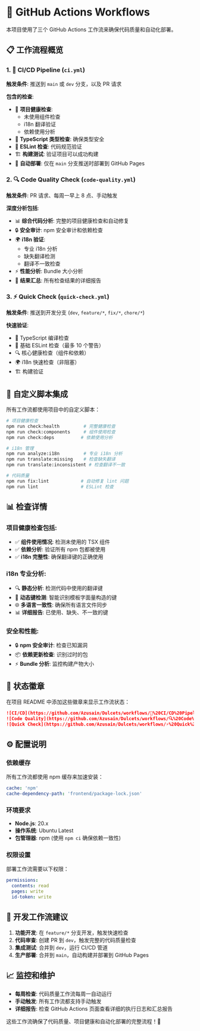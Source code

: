 # 🚀 GitHub Actions Workflows

本项目使用了三个 GitHub Actions 工作流来确保代码质量和自动化部署。

## 📋 工作流程概览

### 1. 🚀 CI/CD Pipeline (`ci.yml`)
**触发条件**: 推送到 `main` 或 `dev` 分支，以及 PR 请求

**包含的检查**:
- 🏥 **项目健康检查**: 
  - 未使用组件检查
  - i18n 翻译验证  
  - 依赖使用分析
- 🔷 **TypeScript 类型检查**: 确保类型安全
- 🧹 **ESLint 检查**: 代码规范验证
- 🏗️ **构建测试**: 验证项目可以成功构建
- 🚀 **自动部署**: 仅在 `main` 分支推送时部署到 GitHub Pages

### 2. 🔍 Code Quality Check (`code-quality.yml`)
**触发条件**: PR 请求、每周一早上 8 点、手动触发

**深度分析包括**:
- 📊 **综合代码分析**: 完整的项目健康检查和自动修复
- 🔒 **安全审计**: npm 安全审计和依赖检查
- 🌍 **i18n 验证**: 
  - 专业 i18n 分析
  - 缺失翻译检测
  - 翻译不一致检查
- ⚡ **性能分析**: Bundle 大小分析
- 📢 **结果汇总**: 所有检查结果的详细报告

### 3. ⚡ Quick Check (`quick-check.yml`)
**触发条件**: 推送到开发分支 (`dev`, `feature/*`, `fix/*`, `chore/*`)

**快速验证**:
- 🔷 TypeScript 编译检查
- 🧹 基础 ESLint 检查（最多 10 个警告）
- 🔍 核心健康检查（组件和依赖）
- 🌍 i18n 快速检查（非阻塞）
- 🏗️ 构建验证

## 🔧 自定义脚本集成

所有工作流都使用项目中的自定义脚本：

```bash
# 项目健康检查
npm run check:health         # 完整健康检查
npm run check:components     # 组件使用检查
npm run check:deps          # 依赖使用分析

# i18n 管理
npm run analyze:i18n         # 专业 i18n 分析
npm run translate:missing    # 检查缺失翻译
npm run translate:inconsistent # 检查翻译不一致

# 代码质量
npm run fix:lint            # 自动修复 lint 问题
npm run lint                # ESLint 检查
```

## 📊 检查详情

### 项目健康检查包括:
- ✅ **组件使用情况**: 检测未使用的 TSX 组件
- ✅ **依赖分析**: 验证所有 npm 包都被使用
- ✅ **i18n 完整性**: 确保翻译键的正确使用

### i18n 专业分析:
- 🔍 **静态分析**: 检测代码中使用的翻译键
- 🔄 **动态键检测**: 智能识别模板字面量构造的键
- 🌐 **多语言一致性**: 确保所有语言文件同步
- 📊 **详细报告**: 已使用、缺失、不一致的键

### 安全和性能:
- 🔒 **npm 安全审计**: 检查已知漏洞
- 📦 **依赖更新检查**: 识别过时的包
- ⚡ **Bundle 分析**: 监控构建产物大小

## 🎯 状态徽章

在项目 README 中添加这些徽章来显示工作流状态：

```markdown
![CI/CD](https://github.com/Azusain/Dulcets/workflows/🚀%20CI/CD%20Pipeline/badge.svg)
![Code Quality](https://github.com/Azusain/Dulcets/workflows/🔍%20Code%20Quality%20Check/badge.svg)
![Quick Check](https://github.com/Azusain/Dulcets/workflows/⚡%20Quick%20Check/badge.svg)
```

## ⚙️ 配置说明

### 依赖缓存
所有工作流都使用 npm 缓存来加速安装：
```yaml
cache: 'npm'
cache-dependency-path: 'frontend/package-lock.json'
```

### 环境要求
- **Node.js**: 20.x
- **操作系统**: Ubuntu Latest
- **包管理器**: npm (使用 `npm ci` 确保依赖一致性)

### 权限设置
部署工作流需要以下权限：
```yaml
permissions:
  contents: read
  pages: write
  id-token: write
```

## 🔄 开发工作流建议

1. **功能开发**: 在 `feature/*` 分支开发，触发快速检查
2. **代码审查**: 创建 PR 到 `dev`，触发完整的代码质量检查
3. **集成测试**: 合并到 `dev`，运行 CI/CD 管道
4. **生产部署**: 合并到 `main`，自动构建并部署到 GitHub Pages

## 📈 监控和维护

- **每周检查**: 代码质量工作流每周一自动运行
- **手动触发**: 所有工作流都支持手动触发
- **详细报告**: 检查 GitHub Actions 页面查看详细的执行日志和汇总报告

这些工作流确保了代码质量、项目健康和自动化部署的完整流程！🎉
